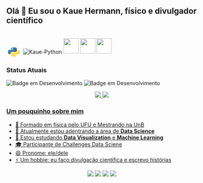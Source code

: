 ## Olá 👋 Eu sou o Kaue Hermann, físico e divulgador científico


<div style="display: inline_block"><br>
  <img align="center" alt="Kaue-Python" height="30" width="40" src="https://raw.githubusercontent.com/devicons/devicon/master/icons/python/python-original.svg"/>
  <img align="center" alt="Kaue-Python" height="80" width="80" src="https://cdn.jsdelivr.net/gh/devicons/devicon/icons/oracle/oracle-original.svg" />
  <img src="https://cdn.jsdelivr.net/gh/devicons/devicon/icons/jupyter/jupyter-original-wordmark.svg" width="40" height="40"/>
  <img src="https://cdn.jsdelivr.net/gh/devicons/devicon/icons/pandas/pandas-original.svg" width="40" height="40"/>
  <img src="https://cdn.jsdelivr.net/gh/devicons/devicon/icons/numpy/numpy-original.svg" width="40" height="40"/>
  <a>
 <img style="border-radius: 40%;" src="https://user-images.githubusercontent.com/68445400/167929638-be49afaf-e307-4687-9307-fc37c7489741.svg" width="45px;" alt=""/>
 <sub><b></b></sub></a> <a></a>
</div>

### Status Atuais
![Badge em Desenvolvimento](https://img.shields.io/static/v1?label=ESTUDANDO&message=DATAVISUALIZATION&color=<COLOR>)
![Badge em Desenvolvimento](https://img.shields.io/static/v1?label=ESTUDANDO&message=MachineLearning&color=<COLOR>)
  
<div align="center">
  <a href="https://github.com/KaueAbbe">
  <img  height="165em" src="https://github-readme-stats.vercel.app/api?username=KaueAbbe&show_icons=true&theme=radical&include_all_commits=true&count_private=true"/>
  <img  height="165em" src="https://github-readme-stats.vercel.app/api/top-langs/?username=KaueAbbe&layout=compact&langs_count=7&theme=radical"/>
    
</div>

### Um pouquinho sobre mim
- 🔬 Formado em física pelo UFU e Mestrando na UnB
- 🔭 Atualmente estou adentrando a área de **Data Science**
- 🌱 Estou estudando **Data Visualization** e **Machine Learning**
- 🎓 Participante de Challenges Data Sciene
- 😄 Pronome: ele/dele
- ⚡ Um hobbie: eu faço divulgação científica e escrevo histórias
 
<div align = "center"> 
  <a href="https://www.linkedin.com/in/kaue-abbehausen-5b1922165/" target="_blank"><img src="https://img.shields.io/badge/-LinkedIn-%230077B5?style=for-the-badge&logo=linkedin&logoColor=white" target="_blank"></a> 
  <a href="https://www.instagram.com/cienciaeanimacao/" target="_blank"><img src="https://img.shields.io/badge/-Instagram-%23E4405F?style=for-the-badge&logo=instagram&logoColor=white" target="_blank"></a>
  <a href="https://www.youtube.com/channel/UCfzwfI4y_PPXyd-ivv4KXOw" target="_blank"><img src="https://img.shields.io/badge/YouTube-FF0000?style=for-the-badge&logo=youtube&logoColor=white" target="_blank"></a>
  <a href = "mailto:kaueabbehausen@hotmail.com"><img src="https://img.shields.io/badge/Microsoft_Outlook-0078D4?style=for-the-badge&logo=microsoft-outlook&logoColor=white" target="_blank"></a>
</div>
